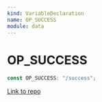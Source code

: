 ```yaml
---
kind: VariableDeclaration
name: OP_SUCCESS
module: data
---
```


# OP_SUCCESS

```ts
const OP_SUCCESS: "/success";
```

[Link to repo](https://github.com/ngrx/platform/blob/master/modules/data/src/actions/entity-op.ts#L87-L87)
